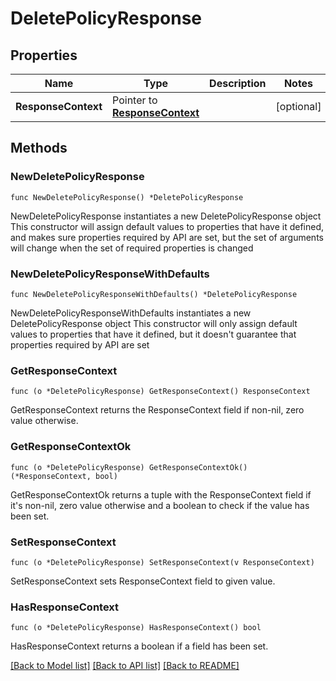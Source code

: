# DeletePolicyResponse

## Properties

Name | Type | Description | Notes
------------ | ------------- | ------------- | -------------
**ResponseContext** | Pointer to [**ResponseContext**](ResponseContext.md) |  | [optional] 

## Methods

### NewDeletePolicyResponse

`func NewDeletePolicyResponse() *DeletePolicyResponse`

NewDeletePolicyResponse instantiates a new DeletePolicyResponse object
This constructor will assign default values to properties that have it defined,
and makes sure properties required by API are set, but the set of arguments
will change when the set of required properties is changed

### NewDeletePolicyResponseWithDefaults

`func NewDeletePolicyResponseWithDefaults() *DeletePolicyResponse`

NewDeletePolicyResponseWithDefaults instantiates a new DeletePolicyResponse object
This constructor will only assign default values to properties that have it defined,
but it doesn't guarantee that properties required by API are set

### GetResponseContext

`func (o *DeletePolicyResponse) GetResponseContext() ResponseContext`

GetResponseContext returns the ResponseContext field if non-nil, zero value otherwise.

### GetResponseContextOk

`func (o *DeletePolicyResponse) GetResponseContextOk() (*ResponseContext, bool)`

GetResponseContextOk returns a tuple with the ResponseContext field if it's non-nil, zero value otherwise
and a boolean to check if the value has been set.

### SetResponseContext

`func (o *DeletePolicyResponse) SetResponseContext(v ResponseContext)`

SetResponseContext sets ResponseContext field to given value.

### HasResponseContext

`func (o *DeletePolicyResponse) HasResponseContext() bool`

HasResponseContext returns a boolean if a field has been set.


[[Back to Model list]](../README.md#documentation-for-models) [[Back to API list]](../README.md#documentation-for-api-endpoints) [[Back to README]](../README.md)


